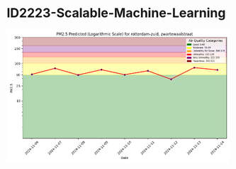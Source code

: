 # ID2223-Scalable-Machine-Learning

![forecast](air_quality_prediction_service/ch03/docs/air_quality_model/assets/images/pm25_forecast.png)
